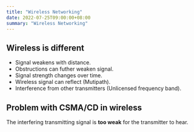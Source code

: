 ```yaml
---
title: "Wireless Networking"
date: 2022-07-25T09:00:00+08:00
summary: "Wireless Networking"
---
```


## Wireless is different

* Signal weakens with distance.
* Obstructions can futher weaken signal.
* Signal strength changes over time.
* Wireless signal can reflect (Mutipath).
* Interference from other transmitters (Unlicensed frequency band).

## Problem with CSMA/CD in wireless

The interfering transmitting signal is **too weak** for the transmitter to hear.